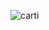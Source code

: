 ![carti](https://user-images.githubusercontent.com/112445400/236646798-56658f1c-ef47-4ecf-b2a7-12759167aa69.gif)
